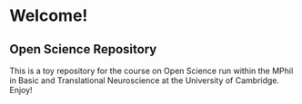Welcome!
================

## Open Science Repository

This is a toy repository for the course on Open Science run within the
MPhil in Basic and Translational Neuroscience at the University of
Cambridge. Enjoy!
